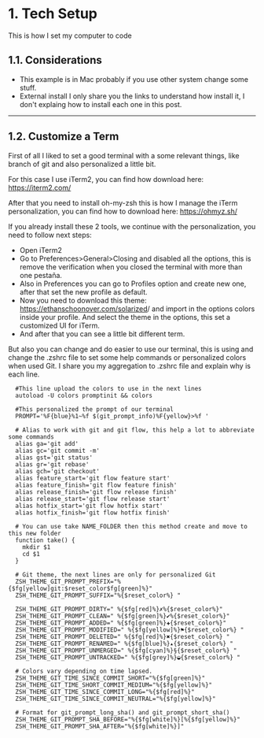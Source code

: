 # 1. Tech Setup

This is how I set my computer to code

## 1.1. Considerations

- This example is in Mac probably if you use other system change some stuff.
- External install I only share you the links to understand how install it, I don't explaing how to install each one in this post.

---

## 1.2. Customize a Term

First of all I liked to set a good terminal with a some relevant things, like branch of git and also personalized a little bit.

For this case I use iTerm2, you can find how download here: <https://iterm2.com/>

After that you need to install oh-my-zsh this is how I manage the iTerm personalization, you can find how to download here: <https://ohmyz.sh/>

If you already install these 2 tools, we continue with the personalization, you need to follow next steps:

- Open iTerm2
- Go to Preferences>General>Closing and disabled all the options, this is remove the verification when you closed the terminal with more than one pestaña.
- Also in Preferences you can go to Profiles option and create new one, after that set the new profile as default.
- Now you need to download this theme: <https://ethanschoonover.com/solarized>/ and import in the options colors inside your profile. And select the theme in the options, this set a customized UI for iTerm.
- And after that you can see a little bit different term.

But also you can change and do easier to use our terminal, this is using and change the .zshrc file to set some help commands or personalized colors when used Git. I share you my aggregation to .zshrc file and explain why is each line.

```shell
  #This line upload the colors to use in the next lines
  autoload -U colors promptinit && colors

  #This personalized the prompt of our terminal
  PROMPT='%F{blue}%1~%f $(git_prompt_info)%F{yellow}>%f ' 

  # Alias to work with git and git flow, this help a lot to abbreviate some commands
  alias ga='git add'
  alias gc='git commit -m'
  alias gst='git status'
  alias gr='git rebase'
  alias gch='git checkout'
  alias feature_start='git flow feature start'
  alias feature_finish='git flow feature finish'
  alias release_finish='git flow release finish'
  alias release_start='git flow release start'
  alias hotfix_start='git flow hotfix start'
  alias hotfix_finish='git flow hotfix finish'

  # You can use take NAME_FOLDER then this method create and move to this new folder
  function take() {
    mkdir $1
    cd $1
  }

  # Git theme, the next lines are only for personalized Git
  ZSH_THEME_GIT_PROMPT_PREFIX="%{$fg[yellow]git:$reset_color$fg[green]%}"
  ZSH_THEME_GIT_PROMPT_SUFFIX="%{$reset_color%} "

  ZSH_THEME_GIT_PROMPT_DIRTY=" %{$fg[red]%}✗%{$reset_color%}"
  ZSH_THEME_GIT_PROMPT_CLEAN=" %{$fg[green]%}✔%{$reset_color%}"
  ZSH_THEME_GIT_PROMPT_ADDED=" %{$fg[green]%}✚{$reset_color%}"
  ZSH_THEME_GIT_PROMPT_MODIFIED=" %{$fg[yellow]%}⚑{$reset_color%} "
  ZSH_THEME_GIT_PROMPT_DELETED=" %{$fg[red]%}✖{$reset_color%} "
  ZSH_THEME_GIT_PROMPT_RENAMED=" %{$fg[blue]%}▴{$reset_color%} "
  ZSH_THEME_GIT_PROMPT_UNMERGED=" %{$fg[cyan]%}§{$reset_color%} "
  ZSH_THEME_GIT_PROMPT_UNTRACKED=" %{$fg[grey]%}◒{$reset_color%} "

  # Colors vary depending on time lapsed.
  ZSH_THEME_GIT_TIME_SINCE_COMMIT_SHORT="%{$fg[green]%}"
  ZSH_THEME_GIT_TIME_SHORT_COMMIT_MEDIUM="%{$fg[yellow]%}"
  ZSH_THEME_GIT_TIME_SINCE_COMMIT_LONG="%{$fg[red]%}"
  ZSH_THEME_GIT_TIME_SINCE_COMMIT_NEUTRAL="%{$fg[yellow]%}"

  # Format for git_prompt_long_sha() and git_prompt_short_sha()
  ZSH_THEME_GIT_PROMPT_SHA_BEFORE="%{$fg[white]%}[%{$fg[yellow]%}"
  ZSH_THEME_GIT_PROMPT_SHA_AFTER="%{$fg[white]%}]"
```
